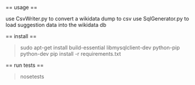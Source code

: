 
== usage ==

use CsvWriter.py to convert a wikidata dump to csv
use SqlGenerator.py to load suggestion data into the wikidata db


== install ==
> sudo apt-get install build-essential libmysqlclient-dev python-pip python-dev
> pip install -r requirements.txt


== run tests ==
> nosetests